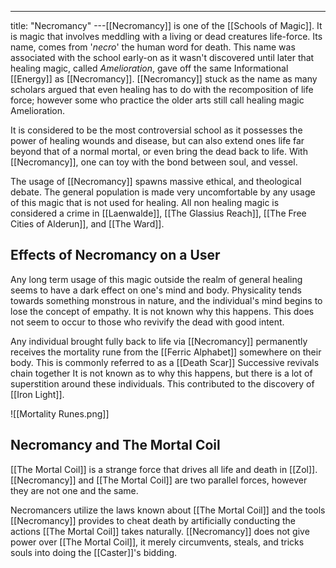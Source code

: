 ---
title: "Necromancy"
---[[Necromancy]] is one of the [[Schools of Magic]]. It is magic that involves meddling with a living or dead creatures life-force. Its name, comes from '*necro*' the human word for death. This name was associated with the school early-on as it wasn't discovered until later that healing magic, called *Amelioration*, gave off the same Informational [[Energy]] as [[Necromancy]]. [[Necromancy]] stuck as the name as many scholars argued that even healing has to do with the recomposition of life force; however some who practice the older arts still call healing magic Amelioration. 

It is considered to be the most controversial school as it possesses the power of healing wounds and disease, but can also extend ones life far beyond that of a normal mortal, or even bring the dead back to life. With [[Necromancy]], one can toy with the bond between soul, and vessel.

The usage of [[Necromancy]] spawns massive ethical, and theological debate. The general population is made very uncomfortable by any usage of this magic that is not used for healing. All non healing magic is considered a crime in [[Laenwalde]], [[The Glassius Reach]], [[The Free Cities of Alderun]], and [[The Ward]].

## Effects of Necromancy on a User
Any long term usage of this magic outside the realm of general healing seems to have a dark effect on one's mind and body. Physicality tends towards something monstrous in nature, and the individual's mind begins to lose the concept of empathy. It is not known why this happens. This does not seem to occur to those who revivify the dead with good intent.

Any individual brought fully back to life via [[Necromancy]] permanently receives the mortality rune from the [[Ferric Alphabet]] somewhere on their body. This is commonly referred to as a [[Death Scar]] Successive revivals chain together It is not known as to why this happens, but there is a lot of superstition around these individuals. This contributed to the discovery of [[Iron Light]].

![[Mortality Runes.png]]

## Necromancy and The Mortal Coil
[[The Mortal Coil]] is a strange force that drives all life and death in [[Zol]]. [[Necromancy]] and [[The Mortal Coil]] are two parallel forces, however they are not one and the same.

Necromancers utilize the laws known about [[The Mortal Coil]] and the tools [[Necromancy]] provides to cheat death by artificially conducting the actions [[The Mortal Coil]] takes naturally. [[Necromancy]] does not give power over [[The Mortal Coil]], it merely circumvents, steals, and tricks souls into doing the [[Caster]]'s bidding.